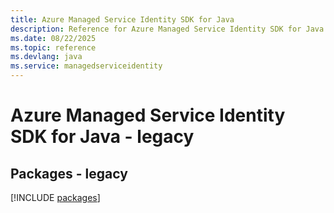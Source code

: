 ```yaml
---
title: Azure Managed Service Identity SDK for Java
description: Reference for Azure Managed Service Identity SDK for Java
ms.date: 08/22/2025
ms.topic: reference
ms.devlang: java
ms.service: managedserviceidentity
---
```

# Azure Managed Service Identity SDK for Java - legacy
## Packages - legacy
[!INCLUDE [packages](managed-service-identity-index.md)]